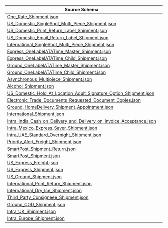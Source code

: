 | Source Schema                                                                                                                                                                                                               |                                                                                                                                                                                                                                                                                                                                                                                                                    |                                                                                                                                                                                                                                                                                                                                                                                                              |                                                                         |
| --------------------------------------------------------------------------------------------------------------------------------------------------------------------------------------------------------------------------- | ------------------------------------------------------------------------------------------------------------------------------------------------------------------------------------------------------------------------------------------------------------------------------------------------------------------------------------------------------------------------------------------------------------------ | ------------------------------------------------------------------------------------------------------------------------------------------------------------------------------------------------------------------------------------------------------------------------------------------------------------------------------------------------------------------------------------------------------------ | ----------------------------------------------------------------------- |
| [One_Rate_Shipment.json](https://raw.githubusercontent.com/Stedi/registry/main/schemas/fedex/ship/1.0.0/One_Rate_Shipment.json)                                                                                             | [![Map from this schema](/images/MapFromThisSchema.svg)](https://stedi.com/app/mappings/import?name=Mapping%20from%20Fedex%20ship's%20One_Rate_Shipment%20schema&referrer=registry-repo&source_json_schema=https://raw.githubusercontent.com/Stedi/registry/main/schemas/fedex/ship/1.0.0/One_Rate_Shipment.json)                                                                                             | [![Map to this schema](/images/MapToThisSchema.svg)](https://stedi.com/app/mappings/import?name=Mapping%20to%20Fedex%20ship's%20One_Rate_Shipment%20schema&referrer=registry-repo&target_json_schema=https://raw.githubusercontent.com/Stedi/registry/main/schemas/fedex/ship/1.0.0/One_Rate_Shipment.json)                                                                                             | [Docs](https://developer.fedex.com/api/en-us/catalog/ship/v1/docs.html) |
| [US_Domestic_SingleShot_Multi_Piece_Shipment.json](https://raw.githubusercontent.com/Stedi/registry/main/schemas/fedex/ship/1.0.0/US_Domestic_SingleShot_Multi_Piece_Shipment.json)                                         | [![Map from this schema](/images/MapFromThisSchema.svg)](https://stedi.com/app/mappings/import?name=Mapping%20from%20Fedex%20ship's%20US_Domestic_SingleShot_Multi_Piece_Shipment%20schema&referrer=registry-repo&source_json_schema=https://raw.githubusercontent.com/Stedi/registry/main/schemas/fedex/ship/1.0.0/US_Domestic_SingleShot_Multi_Piece_Shipment.json)                                         | [![Map to this schema](/images/MapToThisSchema.svg)](https://stedi.com/app/mappings/import?name=Mapping%20to%20Fedex%20ship's%20US_Domestic_SingleShot_Multi_Piece_Shipment%20schema&referrer=registry-repo&target_json_schema=https://raw.githubusercontent.com/Stedi/registry/main/schemas/fedex/ship/1.0.0/US_Domestic_SingleShot_Multi_Piece_Shipment.json)                                         | [Docs](https://developer.fedex.com/api/en-us/catalog/ship/v1/docs.html) |
| [US_Domestic_Print_Return_Label_Shipment.json](https://raw.githubusercontent.com/Stedi/registry/main/schemas/fedex/ship/1.0.0/US_Domestic_Print_Return_Label_Shipment.json)                                                 | [![Map from this schema](/images/MapFromThisSchema.svg)](https://stedi.com/app/mappings/import?name=Mapping%20from%20Fedex%20ship's%20US_Domestic_Print_Return_Label_Shipment%20schema&referrer=registry-repo&source_json_schema=https://raw.githubusercontent.com/Stedi/registry/main/schemas/fedex/ship/1.0.0/US_Domestic_Print_Return_Label_Shipment.json)                                                 | [![Map to this schema](/images/MapToThisSchema.svg)](https://stedi.com/app/mappings/import?name=Mapping%20to%20Fedex%20ship's%20US_Domestic_Print_Return_Label_Shipment%20schema&referrer=registry-repo&target_json_schema=https://raw.githubusercontent.com/Stedi/registry/main/schemas/fedex/ship/1.0.0/US_Domestic_Print_Return_Label_Shipment.json)                                                 | [Docs](https://developer.fedex.com/api/en-us/catalog/ship/v1/docs.html) |
| [US_Domestic_Email_Return_Label_Shipment.json](https://raw.githubusercontent.com/Stedi/registry/main/schemas/fedex/ship/1.0.0/US_Domestic_Email_Return_Label_Shipment.json)                                                 | [![Map from this schema](/images/MapFromThisSchema.svg)](https://stedi.com/app/mappings/import?name=Mapping%20from%20Fedex%20ship's%20US_Domestic_Email_Return_Label_Shipment%20schema&referrer=registry-repo&source_json_schema=https://raw.githubusercontent.com/Stedi/registry/main/schemas/fedex/ship/1.0.0/US_Domestic_Email_Return_Label_Shipment.json)                                                 | [![Map to this schema](/images/MapToThisSchema.svg)](https://stedi.com/app/mappings/import?name=Mapping%20to%20Fedex%20ship's%20US_Domestic_Email_Return_Label_Shipment%20schema&referrer=registry-repo&target_json_schema=https://raw.githubusercontent.com/Stedi/registry/main/schemas/fedex/ship/1.0.0/US_Domestic_Email_Return_Label_Shipment.json)                                                 | [Docs](https://developer.fedex.com/api/en-us/catalog/ship/v1/docs.html) |
| [International_SingleShot_Multi_Piece_Shipment.json](https://raw.githubusercontent.com/Stedi/registry/main/schemas/fedex/ship/1.0.0/International_SingleShot_Multi_Piece_Shipment.json)                                     | [![Map from this schema](/images/MapFromThisSchema.svg)](https://stedi.com/app/mappings/import?name=Mapping%20from%20Fedex%20ship's%20International_SingleShot_Multi_Piece_Shipment%20schema&referrer=registry-repo&source_json_schema=https://raw.githubusercontent.com/Stedi/registry/main/schemas/fedex/ship/1.0.0/International_SingleShot_Multi_Piece_Shipment.json)                                     | [![Map to this schema](/images/MapToThisSchema.svg)](https://stedi.com/app/mappings/import?name=Mapping%20to%20Fedex%20ship's%20International_SingleShot_Multi_Piece_Shipment%20schema&referrer=registry-repo&target_json_schema=https://raw.githubusercontent.com/Stedi/registry/main/schemas/fedex/ship/1.0.0/International_SingleShot_Multi_Piece_Shipment.json)                                     | [Docs](https://developer.fedex.com/api/en-us/catalog/ship/v1/docs.html) |
| [Express_OneLabelATATime_Master_Shipment.json](https://raw.githubusercontent.com/Stedi/registry/main/schemas/fedex/ship/1.0.0/Express_OneLabelATATime_Master_Shipment.json)                                                 | [![Map from this schema](/images/MapFromThisSchema.svg)](https://stedi.com/app/mappings/import?name=Mapping%20from%20Fedex%20ship's%20Express_OneLabelATATime_Master_Shipment%20schema&referrer=registry-repo&source_json_schema=https://raw.githubusercontent.com/Stedi/registry/main/schemas/fedex/ship/1.0.0/Express_OneLabelATATime_Master_Shipment.json)                                                 | [![Map to this schema](/images/MapToThisSchema.svg)](https://stedi.com/app/mappings/import?name=Mapping%20to%20Fedex%20ship's%20Express_OneLabelATATime_Master_Shipment%20schema&referrer=registry-repo&target_json_schema=https://raw.githubusercontent.com/Stedi/registry/main/schemas/fedex/ship/1.0.0/Express_OneLabelATATime_Master_Shipment.json)                                                 | [Docs](https://developer.fedex.com/api/en-us/catalog/ship/v1/docs.html) |
| [Express_OneLabelATATime_Child_Shipment.json](https://raw.githubusercontent.com/Stedi/registry/main/schemas/fedex/ship/1.0.0/Express_OneLabelATATime_Child_Shipment.json)                                                   | [![Map from this schema](/images/MapFromThisSchema.svg)](https://stedi.com/app/mappings/import?name=Mapping%20from%20Fedex%20ship's%20Express_OneLabelATATime_Child_Shipment%20schema&referrer=registry-repo&source_json_schema=https://raw.githubusercontent.com/Stedi/registry/main/schemas/fedex/ship/1.0.0/Express_OneLabelATATime_Child_Shipment.json)                                                   | [![Map to this schema](/images/MapToThisSchema.svg)](https://stedi.com/app/mappings/import?name=Mapping%20to%20Fedex%20ship's%20Express_OneLabelATATime_Child_Shipment%20schema&referrer=registry-repo&target_json_schema=https://raw.githubusercontent.com/Stedi/registry/main/schemas/fedex/ship/1.0.0/Express_OneLabelATATime_Child_Shipment.json)                                                   | [Docs](https://developer.fedex.com/api/en-us/catalog/ship/v1/docs.html) |
| [Ground_OneLabelATATime_Master_Shipment.json](https://raw.githubusercontent.com/Stedi/registry/main/schemas/fedex/ship/1.0.0/Ground_OneLabelATATime_Master_Shipment.json)                                                   | [![Map from this schema](/images/MapFromThisSchema.svg)](https://stedi.com/app/mappings/import?name=Mapping%20from%20Fedex%20ship's%20Ground_OneLabelATATime_Master_Shipment%20schema&referrer=registry-repo&source_json_schema=https://raw.githubusercontent.com/Stedi/registry/main/schemas/fedex/ship/1.0.0/Ground_OneLabelATATime_Master_Shipment.json)                                                   | [![Map to this schema](/images/MapToThisSchema.svg)](https://stedi.com/app/mappings/import?name=Mapping%20to%20Fedex%20ship's%20Ground_OneLabelATATime_Master_Shipment%20schema&referrer=registry-repo&target_json_schema=https://raw.githubusercontent.com/Stedi/registry/main/schemas/fedex/ship/1.0.0/Ground_OneLabelATATime_Master_Shipment.json)                                                   | [Docs](https://developer.fedex.com/api/en-us/catalog/ship/v1/docs.html) |
| [Ground_OneLabelATATime_Child_Shipment.json](https://raw.githubusercontent.com/Stedi/registry/main/schemas/fedex/ship/1.0.0/Ground_OneLabelATATime_Child_Shipment.json)                                                     | [![Map from this schema](/images/MapFromThisSchema.svg)](https://stedi.com/app/mappings/import?name=Mapping%20from%20Fedex%20ship's%20Ground_OneLabelATATime_Child_Shipment%20schema&referrer=registry-repo&source_json_schema=https://raw.githubusercontent.com/Stedi/registry/main/schemas/fedex/ship/1.0.0/Ground_OneLabelATATime_Child_Shipment.json)                                                     | [![Map to this schema](/images/MapToThisSchema.svg)](https://stedi.com/app/mappings/import?name=Mapping%20to%20Fedex%20ship's%20Ground_OneLabelATATime_Child_Shipment%20schema&referrer=registry-repo&target_json_schema=https://raw.githubusercontent.com/Stedi/registry/main/schemas/fedex/ship/1.0.0/Ground_OneLabelATATime_Child_Shipment.json)                                                     | [Docs](https://developer.fedex.com/api/en-us/catalog/ship/v1/docs.html) |
| [Asynchronous_Multipiece_Shipment.json](https://raw.githubusercontent.com/Stedi/registry/main/schemas/fedex/ship/1.0.0/Asynchronous_Multipiece_Shipment.json)                                                               | [![Map from this schema](/images/MapFromThisSchema.svg)](https://stedi.com/app/mappings/import?name=Mapping%20from%20Fedex%20ship's%20Asynchronous_Multipiece_Shipment%20schema&referrer=registry-repo&source_json_schema=https://raw.githubusercontent.com/Stedi/registry/main/schemas/fedex/ship/1.0.0/Asynchronous_Multipiece_Shipment.json)                                                               | [![Map to this schema](/images/MapToThisSchema.svg)](https://stedi.com/app/mappings/import?name=Mapping%20to%20Fedex%20ship's%20Asynchronous_Multipiece_Shipment%20schema&referrer=registry-repo&target_json_schema=https://raw.githubusercontent.com/Stedi/registry/main/schemas/fedex/ship/1.0.0/Asynchronous_Multipiece_Shipment.json)                                                               | [Docs](https://developer.fedex.com/api/en-us/catalog/ship/v1/docs.html) |
| [Alcohol_Shipment.json](https://raw.githubusercontent.com/Stedi/registry/main/schemas/fedex/ship/1.0.0/Alcohol_Shipment.json)                                                                                               | [![Map from this schema](/images/MapFromThisSchema.svg)](https://stedi.com/app/mappings/import?name=Mapping%20from%20Fedex%20ship's%20Alcohol_Shipment%20schema&referrer=registry-repo&source_json_schema=https://raw.githubusercontent.com/Stedi/registry/main/schemas/fedex/ship/1.0.0/Alcohol_Shipment.json)                                                                                               | [![Map to this schema](/images/MapToThisSchema.svg)](https://stedi.com/app/mappings/import?name=Mapping%20to%20Fedex%20ship's%20Alcohol_Shipment%20schema&referrer=registry-repo&target_json_schema=https://raw.githubusercontent.com/Stedi/registry/main/schemas/fedex/ship/1.0.0/Alcohol_Shipment.json)                                                                                               | [Docs](https://developer.fedex.com/api/en-us/catalog/ship/v1/docs.html) |
| [US_Domestic_Hold_At_Location_Adult_Signature_Option_Shipment.json](https://raw.githubusercontent.com/Stedi/registry/main/schemas/fedex/ship/1.0.0/US_Domestic_Hold_At_Location_Adult_Signature_Option_Shipment.json)       | [![Map from this schema](/images/MapFromThisSchema.svg)](https://stedi.com/app/mappings/import?name=Mapping%20from%20Fedex%20ship's%20US_Domestic_Hold_At_Location_Adult_Signature_Option_Shipment%20schema&referrer=registry-repo&source_json_schema=https://raw.githubusercontent.com/Stedi/registry/main/schemas/fedex/ship/1.0.0/US_Domestic_Hold_At_Location_Adult_Signature_Option_Shipment.json)       | [![Map to this schema](/images/MapToThisSchema.svg)](https://stedi.com/app/mappings/import?name=Mapping%20to%20Fedex%20ship's%20US_Domestic_Hold_At_Location_Adult_Signature_Option_Shipment%20schema&referrer=registry-repo&target_json_schema=https://raw.githubusercontent.com/Stedi/registry/main/schemas/fedex/ship/1.0.0/US_Domestic_Hold_At_Location_Adult_Signature_Option_Shipment.json)       | [Docs](https://developer.fedex.com/api/en-us/catalog/ship/v1/docs.html) |
| [Electronic_Trade_Documents_Requested_Document_Copies.json](https://raw.githubusercontent.com/Stedi/registry/main/schemas/fedex/ship/1.0.0/Electronic_Trade_Documents_Requested_Document_Copies.json)                       | [![Map from this schema](/images/MapFromThisSchema.svg)](https://stedi.com/app/mappings/import?name=Mapping%20from%20Fedex%20ship's%20Electronic_Trade_Documents_Requested_Document_Copies%20schema&referrer=registry-repo&source_json_schema=https://raw.githubusercontent.com/Stedi/registry/main/schemas/fedex/ship/1.0.0/Electronic_Trade_Documents_Requested_Document_Copies.json)                       | [![Map to this schema](/images/MapToThisSchema.svg)](https://stedi.com/app/mappings/import?name=Mapping%20to%20Fedex%20ship's%20Electronic_Trade_Documents_Requested_Document_Copies%20schema&referrer=registry-repo&target_json_schema=https://raw.githubusercontent.com/Stedi/registry/main/schemas/fedex/ship/1.0.0/Electronic_Trade_Documents_Requested_Document_Copies.json)                       | [Docs](https://developer.fedex.com/api/en-us/catalog/ship/v1/docs.html) |
| [Ground_HomeDelivery_Shipment_Appointment.json](https://raw.githubusercontent.com/Stedi/registry/main/schemas/fedex/ship/1.0.0/Ground_HomeDelivery_Shipment_Appointment.json)                                               | [![Map from this schema](/images/MapFromThisSchema.svg)](https://stedi.com/app/mappings/import?name=Mapping%20from%20Fedex%20ship's%20Ground_HomeDelivery_Shipment_Appointment%20schema&referrer=registry-repo&source_json_schema=https://raw.githubusercontent.com/Stedi/registry/main/schemas/fedex/ship/1.0.0/Ground_HomeDelivery_Shipment_Appointment.json)                                               | [![Map to this schema](/images/MapToThisSchema.svg)](https://stedi.com/app/mappings/import?name=Mapping%20to%20Fedex%20ship's%20Ground_HomeDelivery_Shipment_Appointment%20schema&referrer=registry-repo&target_json_schema=https://raw.githubusercontent.com/Stedi/registry/main/schemas/fedex/ship/1.0.0/Ground_HomeDelivery_Shipment_Appointment.json)                                               | [Docs](https://developer.fedex.com/api/en-us/catalog/ship/v1/docs.html) |
| [International_Shipment.json](https://raw.githubusercontent.com/Stedi/registry/main/schemas/fedex/ship/1.0.0/International_Shipment.json)                                                                                   | [![Map from this schema](/images/MapFromThisSchema.svg)](https://stedi.com/app/mappings/import?name=Mapping%20from%20Fedex%20ship's%20International_Shipment%20schema&referrer=registry-repo&source_json_schema=https://raw.githubusercontent.com/Stedi/registry/main/schemas/fedex/ship/1.0.0/International_Shipment.json)                                                                                   | [![Map to this schema](/images/MapToThisSchema.svg)](https://stedi.com/app/mappings/import?name=Mapping%20to%20Fedex%20ship's%20International_Shipment%20schema&referrer=registry-repo&target_json_schema=https://raw.githubusercontent.com/Stedi/registry/main/schemas/fedex/ship/1.0.0/International_Shipment.json)                                                                                   | [Docs](https://developer.fedex.com/api/en-us/catalog/ship/v1/docs.html) |
| [Intra_India_Cash_on_Delivery_and_Delivery_on_Invoice_Acceptance.json](https://raw.githubusercontent.com/Stedi/registry/main/schemas/fedex/ship/1.0.0/Intra_India_Cash_on_Delivery_and_Delivery_on_Invoice_Acceptance.json) | [![Map from this schema](/images/MapFromThisSchema.svg)](https://stedi.com/app/mappings/import?name=Mapping%20from%20Fedex%20ship's%20Intra_India_Cash_on_Delivery_and_Delivery_on_Invoice_Acceptance%20schema&referrer=registry-repo&source_json_schema=https://raw.githubusercontent.com/Stedi/registry/main/schemas/fedex/ship/1.0.0/Intra_India_Cash_on_Delivery_and_Delivery_on_Invoice_Acceptance.json) | [![Map to this schema](/images/MapToThisSchema.svg)](https://stedi.com/app/mappings/import?name=Mapping%20to%20Fedex%20ship's%20Intra_India_Cash_on_Delivery_and_Delivery_on_Invoice_Acceptance%20schema&referrer=registry-repo&target_json_schema=https://raw.githubusercontent.com/Stedi/registry/main/schemas/fedex/ship/1.0.0/Intra_India_Cash_on_Delivery_and_Delivery_on_Invoice_Acceptance.json) | [Docs](https://developer.fedex.com/api/en-us/catalog/ship/v1/docs.html) |
| [Intra_Mexico_Express_Saver_Shipment.json](https://raw.githubusercontent.com/Stedi/registry/main/schemas/fedex/ship/1.0.0/Intra_Mexico_Express_Saver_Shipment.json)                                                         | [![Map from this schema](/images/MapFromThisSchema.svg)](https://stedi.com/app/mappings/import?name=Mapping%20from%20Fedex%20ship's%20Intra_Mexico_Express_Saver_Shipment%20schema&referrer=registry-repo&source_json_schema=https://raw.githubusercontent.com/Stedi/registry/main/schemas/fedex/ship/1.0.0/Intra_Mexico_Express_Saver_Shipment.json)                                                         | [![Map to this schema](/images/MapToThisSchema.svg)](https://stedi.com/app/mappings/import?name=Mapping%20to%20Fedex%20ship's%20Intra_Mexico_Express_Saver_Shipment%20schema&referrer=registry-repo&target_json_schema=https://raw.githubusercontent.com/Stedi/registry/main/schemas/fedex/ship/1.0.0/Intra_Mexico_Express_Saver_Shipment.json)                                                         | [Docs](https://developer.fedex.com/api/en-us/catalog/ship/v1/docs.html) |
| [Intra_UAE_Standard_Overnight_Shipment.json](https://raw.githubusercontent.com/Stedi/registry/main/schemas/fedex/ship/1.0.0/Intra_UAE_Standard_Overnight_Shipment.json)                                                     | [![Map from this schema](/images/MapFromThisSchema.svg)](https://stedi.com/app/mappings/import?name=Mapping%20from%20Fedex%20ship's%20Intra_UAE_Standard_Overnight_Shipment%20schema&referrer=registry-repo&source_json_schema=https://raw.githubusercontent.com/Stedi/registry/main/schemas/fedex/ship/1.0.0/Intra_UAE_Standard_Overnight_Shipment.json)                                                     | [![Map to this schema](/images/MapToThisSchema.svg)](https://stedi.com/app/mappings/import?name=Mapping%20to%20Fedex%20ship's%20Intra_UAE_Standard_Overnight_Shipment%20schema&referrer=registry-repo&target_json_schema=https://raw.githubusercontent.com/Stedi/registry/main/schemas/fedex/ship/1.0.0/Intra_UAE_Standard_Overnight_Shipment.json)                                                     | [Docs](https://developer.fedex.com/api/en-us/catalog/ship/v1/docs.html) |
| [Priority_Alert_Freight_Shipment.json](https://raw.githubusercontent.com/Stedi/registry/main/schemas/fedex/ship/1.0.0/Priority_Alert_Freight_Shipment.json)                                                                 | [![Map from this schema](/images/MapFromThisSchema.svg)](https://stedi.com/app/mappings/import?name=Mapping%20from%20Fedex%20ship's%20Priority_Alert_Freight_Shipment%20schema&referrer=registry-repo&source_json_schema=https://raw.githubusercontent.com/Stedi/registry/main/schemas/fedex/ship/1.0.0/Priority_Alert_Freight_Shipment.json)                                                                 | [![Map to this schema](/images/MapToThisSchema.svg)](https://stedi.com/app/mappings/import?name=Mapping%20to%20Fedex%20ship's%20Priority_Alert_Freight_Shipment%20schema&referrer=registry-repo&target_json_schema=https://raw.githubusercontent.com/Stedi/registry/main/schemas/fedex/ship/1.0.0/Priority_Alert_Freight_Shipment.json)                                                                 | [Docs](https://developer.fedex.com/api/en-us/catalog/ship/v1/docs.html) |
| [SmartPost_Shipment_Return.json](https://raw.githubusercontent.com/Stedi/registry/main/schemas/fedex/ship/1.0.0/SmartPost_Shipment_Return.json)                                                                             | [![Map from this schema](/images/MapFromThisSchema.svg)](https://stedi.com/app/mappings/import?name=Mapping%20from%20Fedex%20ship's%20SmartPost_Shipment_Return%20schema&referrer=registry-repo&source_json_schema=https://raw.githubusercontent.com/Stedi/registry/main/schemas/fedex/ship/1.0.0/SmartPost_Shipment_Return.json)                                                                             | [![Map to this schema](/images/MapToThisSchema.svg)](https://stedi.com/app/mappings/import?name=Mapping%20to%20Fedex%20ship's%20SmartPost_Shipment_Return%20schema&referrer=registry-repo&target_json_schema=https://raw.githubusercontent.com/Stedi/registry/main/schemas/fedex/ship/1.0.0/SmartPost_Shipment_Return.json)                                                                             | [Docs](https://developer.fedex.com/api/en-us/catalog/ship/v1/docs.html) |
| [SmartPost_Shipment.json](https://raw.githubusercontent.com/Stedi/registry/main/schemas/fedex/ship/1.0.0/SmartPost_Shipment.json)                                                                                           | [![Map from this schema](/images/MapFromThisSchema.svg)](https://stedi.com/app/mappings/import?name=Mapping%20from%20Fedex%20ship's%20SmartPost_Shipment%20schema&referrer=registry-repo&source_json_schema=https://raw.githubusercontent.com/Stedi/registry/main/schemas/fedex/ship/1.0.0/SmartPost_Shipment.json)                                                                                           | [![Map to this schema](/images/MapToThisSchema.svg)](https://stedi.com/app/mappings/import?name=Mapping%20to%20Fedex%20ship's%20SmartPost_Shipment%20schema&referrer=registry-repo&target_json_schema=https://raw.githubusercontent.com/Stedi/registry/main/schemas/fedex/ship/1.0.0/SmartPost_Shipment.json)                                                                                           | [Docs](https://developer.fedex.com/api/en-us/catalog/ship/v1/docs.html) |
| [US_Express_Freight.json](https://raw.githubusercontent.com/Stedi/registry/main/schemas/fedex/ship/1.0.0/US_Express_Freight.json)                                                                                           | [![Map from this schema](/images/MapFromThisSchema.svg)](https://stedi.com/app/mappings/import?name=Mapping%20from%20Fedex%20ship's%20US_Express_Freight%20schema&referrer=registry-repo&source_json_schema=https://raw.githubusercontent.com/Stedi/registry/main/schemas/fedex/ship/1.0.0/US_Express_Freight.json)                                                                                           | [![Map to this schema](/images/MapToThisSchema.svg)](https://stedi.com/app/mappings/import?name=Mapping%20to%20Fedex%20ship's%20US_Express_Freight%20schema&referrer=registry-repo&target_json_schema=https://raw.githubusercontent.com/Stedi/registry/main/schemas/fedex/ship/1.0.0/US_Express_Freight.json)                                                                                           | [Docs](https://developer.fedex.com/api/en-us/catalog/ship/v1/docs.html) |
| [US_Express_Shipment.json](https://raw.githubusercontent.com/Stedi/registry/main/schemas/fedex/ship/1.0.0/US_Express_Shipment.json)                                                                                         | [![Map from this schema](/images/MapFromThisSchema.svg)](https://stedi.com/app/mappings/import?name=Mapping%20from%20Fedex%20ship's%20US_Express_Shipment%20schema&referrer=registry-repo&source_json_schema=https://raw.githubusercontent.com/Stedi/registry/main/schemas/fedex/ship/1.0.0/US_Express_Shipment.json)                                                                                         | [![Map to this schema](/images/MapToThisSchema.svg)](https://stedi.com/app/mappings/import?name=Mapping%20to%20Fedex%20ship's%20US_Express_Shipment%20schema&referrer=registry-repo&target_json_schema=https://raw.githubusercontent.com/Stedi/registry/main/schemas/fedex/ship/1.0.0/US_Express_Shipment.json)                                                                                         | [Docs](https://developer.fedex.com/api/en-us/catalog/ship/v1/docs.html) |
| [US_Ground_Shipment.json](https://raw.githubusercontent.com/Stedi/registry/main/schemas/fedex/ship/1.0.0/US_Ground_Shipment.json)                                                                                           | [![Map from this schema](/images/MapFromThisSchema.svg)](https://stedi.com/app/mappings/import?name=Mapping%20from%20Fedex%20ship's%20US_Ground_Shipment%20schema&referrer=registry-repo&source_json_schema=https://raw.githubusercontent.com/Stedi/registry/main/schemas/fedex/ship/1.0.0/US_Ground_Shipment.json)                                                                                           | [![Map to this schema](/images/MapToThisSchema.svg)](https://stedi.com/app/mappings/import?name=Mapping%20to%20Fedex%20ship's%20US_Ground_Shipment%20schema&referrer=registry-repo&target_json_schema=https://raw.githubusercontent.com/Stedi/registry/main/schemas/fedex/ship/1.0.0/US_Ground_Shipment.json)                                                                                           | [Docs](https://developer.fedex.com/api/en-us/catalog/ship/v1/docs.html) |
| [International_Print_Return_Shipment.json](https://raw.githubusercontent.com/Stedi/registry/main/schemas/fedex/ship/1.0.0/International_Print_Return_Shipment.json)                                                         | [![Map from this schema](/images/MapFromThisSchema.svg)](https://stedi.com/app/mappings/import?name=Mapping%20from%20Fedex%20ship's%20International_Print_Return_Shipment%20schema&referrer=registry-repo&source_json_schema=https://raw.githubusercontent.com/Stedi/registry/main/schemas/fedex/ship/1.0.0/International_Print_Return_Shipment.json)                                                         | [![Map to this schema](/images/MapToThisSchema.svg)](https://stedi.com/app/mappings/import?name=Mapping%20to%20Fedex%20ship's%20International_Print_Return_Shipment%20schema&referrer=registry-repo&target_json_schema=https://raw.githubusercontent.com/Stedi/registry/main/schemas/fedex/ship/1.0.0/International_Print_Return_Shipment.json)                                                         | [Docs](https://developer.fedex.com/api/en-us/catalog/ship/v1/docs.html) |
| [International_Dry_Ice_Shipment.json](https://raw.githubusercontent.com/Stedi/registry/main/schemas/fedex/ship/1.0.0/International_Dry_Ice_Shipment.json)                                                                   | [![Map from this schema](/images/MapFromThisSchema.svg)](https://stedi.com/app/mappings/import?name=Mapping%20from%20Fedex%20ship's%20International_Dry_Ice_Shipment%20schema&referrer=registry-repo&source_json_schema=https://raw.githubusercontent.com/Stedi/registry/main/schemas/fedex/ship/1.0.0/International_Dry_Ice_Shipment.json)                                                                   | [![Map to this schema](/images/MapToThisSchema.svg)](https://stedi.com/app/mappings/import?name=Mapping%20to%20Fedex%20ship's%20International_Dry_Ice_Shipment%20schema&referrer=registry-repo&target_json_schema=https://raw.githubusercontent.com/Stedi/registry/main/schemas/fedex/ship/1.0.0/International_Dry_Ice_Shipment.json)                                                                   | [Docs](https://developer.fedex.com/api/en-us/catalog/ship/v1/docs.html) |
| [Third_Party_Consigneee_Shipment.json](https://raw.githubusercontent.com/Stedi/registry/main/schemas/fedex/ship/1.0.0/Third_Party_Consigneee_Shipment.json)                                                                 | [![Map from this schema](/images/MapFromThisSchema.svg)](https://stedi.com/app/mappings/import?name=Mapping%20from%20Fedex%20ship's%20Third_Party_Consigneee_Shipment%20schema&referrer=registry-repo&source_json_schema=https://raw.githubusercontent.com/Stedi/registry/main/schemas/fedex/ship/1.0.0/Third_Party_Consigneee_Shipment.json)                                                                 | [![Map to this schema](/images/MapToThisSchema.svg)](https://stedi.com/app/mappings/import?name=Mapping%20to%20Fedex%20ship's%20Third_Party_Consigneee_Shipment%20schema&referrer=registry-repo&target_json_schema=https://raw.githubusercontent.com/Stedi/registry/main/schemas/fedex/ship/1.0.0/Third_Party_Consigneee_Shipment.json)                                                                 | [Docs](https://developer.fedex.com/api/en-us/catalog/ship/v1/docs.html) |
| [Ground_COD_Shipment.json](https://raw.githubusercontent.com/Stedi/registry/main/schemas/fedex/ship/1.0.0/Ground_COD_Shipment.json)                                                                                         | [![Map from this schema](/images/MapFromThisSchema.svg)](https://stedi.com/app/mappings/import?name=Mapping%20from%20Fedex%20ship's%20Ground_COD_Shipment%20schema&referrer=registry-repo&source_json_schema=https://raw.githubusercontent.com/Stedi/registry/main/schemas/fedex/ship/1.0.0/Ground_COD_Shipment.json)                                                                                         | [![Map to this schema](/images/MapToThisSchema.svg)](https://stedi.com/app/mappings/import?name=Mapping%20to%20Fedex%20ship's%20Ground_COD_Shipment%20schema&referrer=registry-repo&target_json_schema=https://raw.githubusercontent.com/Stedi/registry/main/schemas/fedex/ship/1.0.0/Ground_COD_Shipment.json)                                                                                         | [Docs](https://developer.fedex.com/api/en-us/catalog/ship/v1/docs.html) |
| [Intra_UK_Shipment.json](https://raw.githubusercontent.com/Stedi/registry/main/schemas/fedex/ship/1.0.0/Intra_UK_Shipment.json)                                                                                             | [![Map from this schema](/images/MapFromThisSchema.svg)](https://stedi.com/app/mappings/import?name=Mapping%20from%20Fedex%20ship's%20Intra_UK_Shipment%20schema&referrer=registry-repo&source_json_schema=https://raw.githubusercontent.com/Stedi/registry/main/schemas/fedex/ship/1.0.0/Intra_UK_Shipment.json)                                                                                             | [![Map to this schema](/images/MapToThisSchema.svg)](https://stedi.com/app/mappings/import?name=Mapping%20to%20Fedex%20ship's%20Intra_UK_Shipment%20schema&referrer=registry-repo&target_json_schema=https://raw.githubusercontent.com/Stedi/registry/main/schemas/fedex/ship/1.0.0/Intra_UK_Shipment.json)                                                                                             | [Docs](https://developer.fedex.com/api/en-us/catalog/ship/v1/docs.html) |
| [Intra_Europe_Shipment.json](https://raw.githubusercontent.com/Stedi/registry/main/schemas/fedex/ship/1.0.0/Intra_Europe_Shipment.json)                                                                                     | [![Map from this schema](/images/MapFromThisSchema.svg)](https://stedi.com/app/mappings/import?name=Mapping%20from%20Fedex%20ship's%20Intra_Europe_Shipment%20schema&referrer=registry-repo&source_json_schema=https://raw.githubusercontent.com/Stedi/registry/main/schemas/fedex/ship/1.0.0/Intra_Europe_Shipment.json)                                                                                     | [![Map to this schema](/images/MapToThisSchema.svg)](https://stedi.com/app/mappings/import?name=Mapping%20to%20Fedex%20ship's%20Intra_Europe_Shipment%20schema&referrer=registry-repo&target_json_schema=https://raw.githubusercontent.com/Stedi/registry/main/schemas/fedex/ship/1.0.0/Intra_Europe_Shipment.json)                                                                                     | [Docs](https://developer.fedex.com/api/en-us/catalog/ship/v1/docs.html) |
